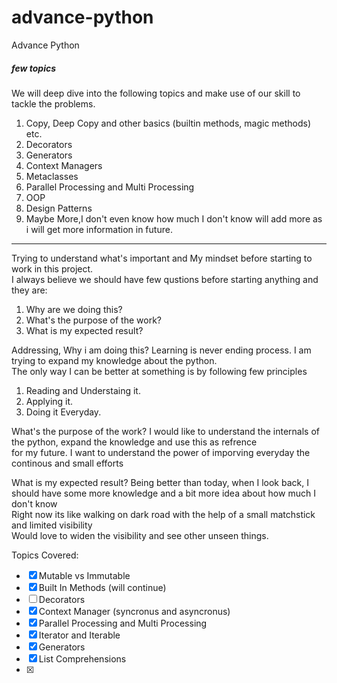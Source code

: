 # advance-python
Advance Python

##### few topics
We will deep dive into the following topics and make use of our skill to tackle the problems.<br>
1. Copy, Deep Copy and other basics (builtin methods, magic methods) etc. <br>
2. Decorators<br>
3. Generators<br>
4. Context Managers <br>
5. Metaclasses <br>
6. Parallel Processing and Multi Processing
7. OOP <br>
8. Design Patterns <br>
9. Maybe More,I don't even know how much I don't know will add more as i will get more information in future. 


---
Trying to understand what's important and My mindset before starting to work in this project.<br>
I always believe we should have few qustions before starting anything and they are:<br>

1. Why are we doing this? 
2. What's the purpose of the work?
3. What is my expected result?

Addressing, Why i am doing this?
Learning is never ending process. I am trying to expand my knowledge about the python.<br>
The only way I can be better at something is by following few principles<br>
1. Reading and Understaing it.
2. Applying it.
3. Doing it Everyday.

What's the purpose of the work?
I would like to understand the internals of the python, expand the knowledge and use this as refrence<br>
for my future. I want to understand the power of imporving everyday the continous and small efforts<br>

What is my expected result?
Being better than today, when I look back, I should have some more knowledge and a bit more idea about how much I don't know<br>
Right now its like walking on dark road with the help of a small matchstick and limited visibility<br>
Would love to widen the visibility and see other unseen things.

Topics Covered:
- [x] Mutable vs Immutable
- [x] Built In Methods (will continue)
- [ ] Decorators
- [x] Context Manager (syncronus and asyncronus) 
- [x] Parallel Processing and Multi Processing  
- [x] Iterator and Iterable
- [x] Generators
- [x] List Comprehensions
- [x] 
